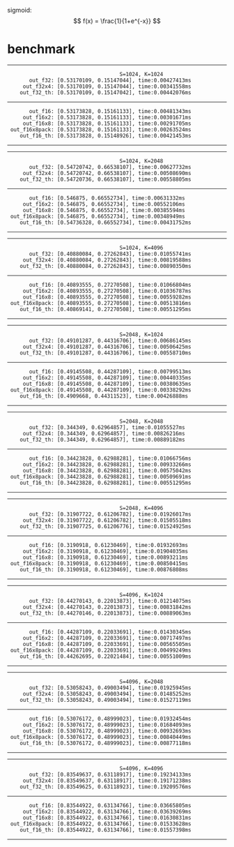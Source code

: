 sigmoid:
$$
f(x) = \frac{1}{1+e^{-x}}
$$

# benchmark
-------------------------------------------------------------------------------------
                                        S=1024, K=1024
           out_f32: [0.53170109, 0.15147044], time:0.00427413ms
         out_f32x4: [0.53170109, 0.15147044], time:0.00341558ms
        out_f32_th: [0.53170109, 0.15147042], time:0.00442076ms
-------------------------------------------------------------------------------------
           out_f16: [0.53173828, 0.15161133], time:0.00481343ms
         out_f16x2: [0.53173828, 0.15161133], time:0.00301671ms
         out_f16x8: [0.53173828, 0.15161133], time:0.00291705ms
     out_f16x8pack: [0.53173828, 0.15161133], time:0.00263524ms
        out_f16_th: [0.53173828, 0.15148926], time:0.00421453ms
-------------------------------------------------------------------------------------
-------------------------------------------------------------------------------------
                                        S=1024, K=2048
           out_f32: [0.54720742, 0.66538107], time:0.00627732ms
         out_f32x4: [0.54720742, 0.66538107], time:0.00508690ms
        out_f32_th: [0.54720736, 0.66538107], time:0.00558805ms
-------------------------------------------------------------------------------------
           out_f16: [0.546875, 0.66552734], time:0.00631332ms
         out_f16x2: [0.546875, 0.66552734], time:0.00552106ms
         out_f16x8: [0.546875, 0.66552734], time:0.00385594ms
     out_f16x8pack: [0.546875, 0.66552734], time:0.00348949ms
        out_f16_th: [0.54736328, 0.66552734], time:0.00431752ms
-------------------------------------------------------------------------------------
-------------------------------------------------------------------------------------
                                        S=1024, K=4096
           out_f32: [0.40880084, 0.27262843], time:0.01055741ms
         out_f32x4: [0.40880084, 0.27262843], time:0.00819588ms
        out_f32_th: [0.40880084, 0.27262843], time:0.00890350ms
-------------------------------------------------------------------------------------
           out_f16: [0.40893555, 0.27270508], time:0.01066804ms
         out_f16x2: [0.40893555, 0.27270508], time:0.01036787ms
         out_f16x8: [0.40893555, 0.27270508], time:0.00559282ms
     out_f16x8pack: [0.40893555, 0.27270508], time:0.00513816ms
        out_f16_th: [0.40869141, 0.27270508], time:0.00551295ms
-------------------------------------------------------------------------------------
-------------------------------------------------------------------------------------
                                        S=2048, K=1024
           out_f32: [0.49101287, 0.44316706], time:0.00686145ms
         out_f32x4: [0.49101287, 0.44316706], time:0.00506425ms
        out_f32_th: [0.49101287, 0.44316706], time:0.00558710ms
-------------------------------------------------------------------------------------
           out_f16: [0.49145508, 0.44287109], time:0.00799513ms
         out_f16x2: [0.49145508, 0.44287109], time:0.00440335ms
         out_f16x8: [0.49145508, 0.44287109], time:0.00380635ms
     out_f16x8pack: [0.49145508, 0.44287109], time:0.00338292ms
        out_f16_th: [0.4909668, 0.44311523], time:0.00426888ms
-------------------------------------------------------------------------------------
-------------------------------------------------------------------------------------
                                        S=2048, K=2048
           out_f32: [0.344349, 0.62964857], time:0.01055527ms
         out_f32x4: [0.344349, 0.62964857], time:0.00826216ms
        out_f32_th: [0.344349, 0.62964857], time:0.00889182ms
-------------------------------------------------------------------------------------
           out_f16: [0.34423828, 0.62988281], time:0.01066756ms
         out_f16x2: [0.34423828, 0.62988281], time:0.00933266ms
         out_f16x8: [0.34423828, 0.62988281], time:0.00575042ms
     out_f16x8pack: [0.34423828, 0.62988281], time:0.00509691ms
        out_f16_th: [0.34423828, 0.62988281], time:0.00551295ms
-------------------------------------------------------------------------------------
-------------------------------------------------------------------------------------
                                        S=2048, K=4096
           out_f32: [0.31907722, 0.61206782], time:0.01926017ms
         out_f32x4: [0.31907722, 0.61206782], time:0.01505518ms
        out_f32_th: [0.31907725, 0.61206776], time:0.01524925ms
-------------------------------------------------------------------------------------
           out_f16: [0.3190918, 0.61230469], time:0.01932693ms
         out_f16x2: [0.3190918, 0.61230469], time:0.01904035ms
         out_f16x8: [0.3190918, 0.61230469], time:0.00893211ms
     out_f16x8pack: [0.3190918, 0.61230469], time:0.00850415ms
        out_f16_th: [0.3190918, 0.61230469], time:0.00876808ms
-------------------------------------------------------------------------------------
-------------------------------------------------------------------------------------
                                        S=4096, K=1024
           out_f32: [0.44270143, 0.22013873], time:0.01214075ms
         out_f32x4: [0.44270143, 0.22013873], time:0.00831842ms
        out_f32_th: [0.44270146, 0.22013873], time:0.00889063ms
-------------------------------------------------------------------------------------
           out_f16: [0.44287109, 0.22033691], time:0.01430345ms
         out_f16x2: [0.44287109, 0.22033691], time:0.00717497ms
         out_f16x8: [0.44287109, 0.22033691], time:0.00565505ms
     out_f16x8pack: [0.44287109, 0.22033691], time:0.00499249ms
        out_f16_th: [0.44262695, 0.22021484], time:0.00551009ms
-------------------------------------------------------------------------------------
-------------------------------------------------------------------------------------
                                        S=4096, K=2048
           out_f32: [0.53058243, 0.49003494], time:0.01925945ms
         out_f32x4: [0.53058243, 0.49003494], time:0.01485252ms
        out_f32_th: [0.53058243, 0.49003494], time:0.01527119ms
-------------------------------------------------------------------------------------
           out_f16: [0.53076172, 0.48999023], time:0.01932454ms
         out_f16x2: [0.53076172, 0.48999023], time:0.01684093ms
         out_f16x8: [0.53076172, 0.48999023], time:0.00932693ms
     out_f16x8pack: [0.53076172, 0.48999023], time:0.00840449ms
        out_f16_th: [0.53076172, 0.48999023], time:0.00877118ms
-------------------------------------------------------------------------------------
-------------------------------------------------------------------------------------
                                        S=4096, K=4096
           out_f32: [0.83549637, 0.63118917], time:0.19234133ms
         out_f32x4: [0.83549637, 0.63118917], time:0.19171238ms
        out_f32_th: [0.83549625, 0.63118923], time:0.19209576ms
-------------------------------------------------------------------------------------
           out_f16: [0.83544922, 0.63134766], time:0.03665805ms
         out_f16x2: [0.83544922, 0.63134766], time:0.03639269ms
         out_f16x8: [0.83544922, 0.63134766], time:0.01630831ms
     out_f16x8pack: [0.83544922, 0.63134766], time:0.01533628ms
        out_f16_th: [0.83544922, 0.63134766], time:0.01557398ms
-------------------------------------------------------------------------------------